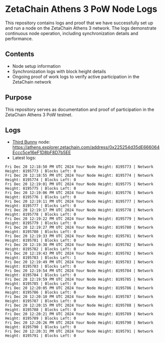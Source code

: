 # ZetaChain Athens 3 PoW Node Logs
This repository contains logs and proof that we have successfully set up and run a node on the ZetaChain Athens 3 network. The logs demonstrate continuous node operation, including synchronization details and performance.

## Contents
- Node setup information
- Synchronization logs with block height details
- Ongoing proof of work logs to verify active participation in the ZetaChain network

## Purpose
This repository serves as documentation and proof of participation in the ZetaChain Athens 3 PoW testnet.

## Logs

- [Third Bunny](https://thirdbunny.xyz/) node: https://athens.explorer.zetachain.com/address/0x225254d35dE666064Eccc5ce16eF1D8bF8D7b5EE
- Latest logs:
```
Fri Dec 20 12:18:50 PM UTC 2024 Your Node Height: 8195773 | Network Height: 8195773 | Blocks Left: 0
Fri Dec 20 12:18:55 PM UTC 2024 Your Node Height: 8195774 | Network Height: 8195774 | Blocks Left: 0
Fri Dec 20 12:19:01 PM UTC 2024 Your Node Height: 8195775 | Network Height: 8195775 | Blocks Left: 0
Fri Dec 20 12:19:06 PM UTC 2024 Your Node Height: 8195776 | Network Height: 8195776 | Blocks Left: 0
Fri Dec 20 12:19:11 PM UTC 2024 Your Node Height: 8195777 | Network Height: 8195777 | Blocks Left: 0
Fri Dec 20 12:19:17 PM UTC 2024 Your Node Height: 8195778 | Network Height: 8195778 | Blocks Left: 0
Fri Dec 20 12:19:22 PM UTC 2024 Your Node Height: 8195779 | Network Height: 8195779 | Blocks Left: 0
Fri Dec 20 12:19:27 PM UTC 2024 Your Node Height: 8195780 | Network Height: 8195780 | Blocks Left: 0
Fri Dec 20 12:19:33 PM UTC 2024 Your Node Height: 8195781 | Network Height: 8195781 | Blocks Left: 0
Fri Dec 20 12:19:38 PM UTC 2024 Your Node Height: 8195782 | Network Height: 8195782 | Blocks Left: 0
Fri Dec 20 12:19:43 PM UTC 2024 Your Node Height: 8195782 | Network Height: 8195783 | Blocks Left: 1
Fri Dec 20 12:19:49 PM UTC 2024 Your Node Height: 8195783 | Network Height: 8195783 | Blocks Left: 0
Fri Dec 20 12:19:54 PM UTC 2024 Your Node Height: 8195784 | Network Height: 8195784 | Blocks Left: 0
Fri Dec 20 12:19:59 PM UTC 2024 Your Node Height: 8195785 | Network Height: 8195785 | Blocks Left: 0
Fri Dec 20 12:20:05 PM UTC 2024 Your Node Height: 8195786 | Network Height: 8195786 | Blocks Left: 0
Fri Dec 20 12:20:10 PM UTC 2024 Your Node Height: 8195787 | Network Height: 8195787 | Blocks Left: 0
Fri Dec 20 12:20:15 PM UTC 2024 Your Node Height: 8195788 | Network Height: 8195788 | Blocks Left: 0
Fri Dec 20 12:20:21 PM UTC 2024 Your Node Height: 8195789 | Network Height: 8195789 | Blocks Left: 0
Fri Dec 20 12:20:26 PM UTC 2024 Your Node Height: 8195790 | Network Height: 8195790 | Blocks Left: 0
Fri Dec 20 12:20:31 PM UTC 2024 Your Node Height: 8195791 | Network Height: 8195791 | Blocks Left: 0
```
